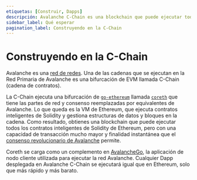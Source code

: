 ```yaml
---
etiquetas: [Construir, Dapps]
descripción: Avalanche C-Chain es una blockchain que puede ejecutar todos los contratos inteligentes de Solidity de Ethereum, pero con una capacidad de transacción mucho mayor y finalidad instantánea gracias al mecanismo de consenso revolucionario de Avalanche.
sidebar_label: Qué esperar
pagination_label: Construyendo en la C-Chain
---
```


# Construyendo en la C-Chain

Avalanche es una [red de redes](learn/avalanche/avalanche-platform.md). Una de las cadenas que se ejecutan en la Red Primaria de Avalanche es una bifurcación de EVM llamada C-Chain (cadena de contratos).

La C-Chain ejecuta una bifurcación de [`go-ethereum`](https://geth.ethereum.org/docs/rpc/server)
llamada [`coreth`](https://github.com/ava-labs/coreth) que tiene las partes de red y
consenso reemplazadas por equivalentes de Avalanche. Lo que queda es la
VM de Ethereum, que ejecuta contratos inteligentes de Solidity y gestiona estructuras de datos y
bloques en la cadena. Como resultado, obtienes una blockchain que puede ejecutar todos los
contratos inteligentes de Solidity de Ethereum, pero con una capacidad de transacción
mucho mayor y finalidad instantánea que el [consenso revolucionario de
Avalanche](learn/avalanche/avalanche-consensus.md) permite.

Coreth se carga como un complemento en
[AvalancheGo](https://github.com/ava-labs/avalanchego), la aplicación de nodo cliente
utilizada para ejecutar la red Avalanche. Cualquier Dapp desplegada en Avalanche C-Chain se ejecutará
igual que en Ethereum, solo que más rápido y más barato.
